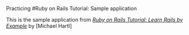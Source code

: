 Practicing 
#Ruby on Rails Tutorial: Sample application

This is the sample application from [*Ruby on Rails Tutorial: Learn Rails by Example*](http://railstutorial.org/) by [Michael Hartl]